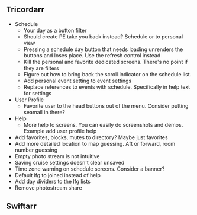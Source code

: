 Tricordarr
----------
* Schedule
  * Your day as a button filter
  * Should create PE take you back instead? Schedule or to personal view
  * Pressing a schedule day button that needs loading unrenders the buttons and loses place. Use the refresh control instead
  * Kill the personal and favorite dedicated screens. There's no point if they are filters
  * Figure out how to bring back the scroll indicator on the schedule list.
  * Add personal event setting to event settings
  * Replace references to events with schedule. Specifically in help text for settings
* User Profile
  * Favorite user to the head buttons out of the menu. Consider putting seamail in there?
* Help
  * More help to screens. You can easily do screenshots and demos. Example add user profile help
* Add favorites, blocks, mutes to directory? Maybe just favorites
* Add more detailed location to map guessing. Aft or forward, room number guessing
* Empty photo stream is not intuitive
* Saving cruise settings doesn't clear unsaved
* Time zone warning on schedule screens. Consider a banner?
* Default lfg to joined instead of help
* Add day dividers to the lfg lists
* Remove photostream share

Swiftarr
--------
